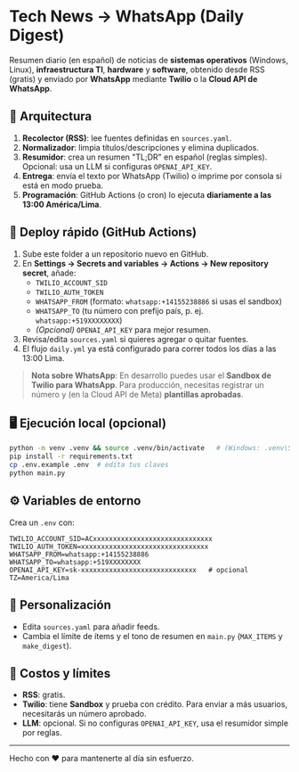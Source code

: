 # Tech News → WhatsApp (Daily Digest)

Resumen diario (en español) de noticias de **sistemas operativos** (Windows, Linux), **infraestructura TI**, **hardware** y **software**, obtenido desde RSS (gratis) y enviado por **WhatsApp** mediante **Twilio** o la **Cloud API de WhatsApp**.

## 🧩 Arquitectura
1. **Recolector (RSS)**: lee fuentes definidas en `sources.yaml`.
2. **Normalizador**: limpia títulos/descripciones y elimina duplicados.
3. **Resumidor**: crea un resumen "TL;DR" en español (reglas simples). Opcional: usa un LLM si configuras `OPENAI_API_KEY`.
4. **Entrega**: envía el texto por WhatsApp (Twilio) o imprime por consola si está en modo prueba.
5. **Programación**: GitHub Actions (o cron) lo ejecuta **diariamente a las 13:00 América/Lima**.

## 🚀 Deploy rápido (GitHub Actions)
1. Sube este folder a un repositorio nuevo en GitHub.
2. En **Settings → Secrets and variables → Actions → New repository secret**, añade:
   - `TWILIO_ACCOUNT_SID`
   - `TWILIO_AUTH_TOKEN`
   - `WHATSAPP_FROM` (formato: `whatsapp:+14155238886` si usas el sandbox)
   - `WHATSAPP_TO` (tu número con prefijo país, p. ej. `whatsapp:+519XXXXXXXX`)
   - *(Opcional)* `OPENAI_API_KEY` para mejor resumen.
3. Revisa/edita `sources.yaml` si quieres agregar o quitar fuentes.
4. El flujo `daily.yml` ya está configurado para correr todos los días a las 13:00 Lima.

> **Nota sobre WhatsApp**: En desarrollo puedes usar el **Sandbox de Twilio para WhatsApp**. Para producción, necesitas registrar un número y (en la Cloud API de Meta) **plantillas aprobadas**.

## 🖥️ Ejecución local (opcional)
```bash
python -m venv .venv && source .venv/bin/activate   # (Windows: .venv\Scripts\activate)
pip install -r requirements.txt
cp .env.example .env  # edita tus claves
python main.py
```

## ⚙️ Variables de entorno
Crea un `.env` con:
```
TWILIO_ACCOUNT_SID=ACxxxxxxxxxxxxxxxxxxxxxxxxxxxxxx
TWILIO_AUTH_TOKEN=xxxxxxxxxxxxxxxxxxxxxxxxxxxxxxxx
WHATSAPP_FROM=whatsapp:+14155238886
WHATSAPP_TO=whatsapp:+519XXXXXXXX
OPENAI_API_KEY=sk-xxxxxxxxxxxxxxxxxxxxxxxxxxxxx   # opcional
TZ=America/Lima
```

## 🧪 Personalización
- Edita `sources.yaml` para añadir feeds.
- Cambia el límite de ítems y el tono de resumen en `main.py` (`MAX_ITEMS` y `make_digest`).

## 🔐 Costos y límites
- **RSS**: gratis.
- **Twilio**: tiene **Sandbox** y prueba con crédito. Para enviar a más usuarios, necesitarás un número aprobado.
- **LLM**: opcional. Si no configuras `OPENAI_API_KEY`, usa el resumidor simple por reglas.

---

Hecho con ❤️ para mantenerte al día sin esfuerzo.
